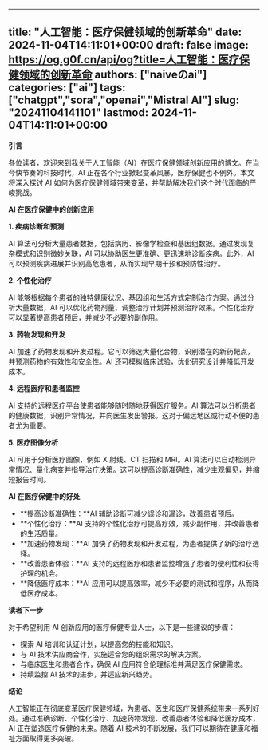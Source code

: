 
---
title: "人工智能：医疗保健领域的创新革命"
date: 2024-11-04T14:11:01+00:00
draft: false
image: https://og.g0f.cn/api/og?title=人工智能：医疗保健领域的创新革命
authors: ["naiveのai"]
categories: ["ai"]
tags: ["chatgpt","sora","openai","Mistral AI"]
slug: "20241104141101"
lastmod: 2024-11-04T14:11:01+00:00
---
**引言**

各位读者，欢迎来到我关于人工智能（AI）在医疗保健领域创新应用的博文。在当今快节奏的科技时代，AI 正在各个行业掀起变革风暴，医疗保健也不例外。本文将深入探讨 AI 如何为医疗保健领域带来变革，并帮助解决我们这个时代面临的严峻挑战。

**AI 在医疗保健中的创新应用**

**1. 疾病诊断和预测**

AI 算法可分析大量患者数据，包括病历、影像学检查和基因组数据。通过发现复杂模式和识别微妙关联，AI 可以协助医生更准确、更迅速地诊断疾病。此外，AI 可以预测疾病进展并识别高危患者，从而实现早期干预和预防性治疗。

**2. 个性化治疗**

AI 能够根据每个患者的独特健康状况、基因组和生活方式定制治疗方案。通过分析大量数据，AI 可以优化药物剂量、调整治疗计划并预测治疗效果。个性化治疗可以显著提高患者预后，并减少不必要的副作用。

**3. 药物发现和开发**

AI 加速了药物发现和开发过程。它可以筛选大量化合物，识别潜在的新药靶点，并预测药物的有效性和安全性。AI 还可模拟临床试验，优化研究设计并降低开发成本。

**4. 远程医疗和患者监控**

AI 支持的远程医疗平台使患者能够随时随地获得医疗服务。AI 算法可以分析患者的健康数据，识别异常情况，并向医生发出警报。这对于偏远地区或行动不便的患者尤为重要。

**5. 医疗图像分析**

AI 可用于分析医疗图像，例如 X 射线、CT 扫描和 MRI。AI 算法可以自动检测异常情况、量化病变并指导治疗决策。这可以提高诊断准确性，减少主观偏见，并缩短报告时间。

**AI 在医疗保健中的好处**

* **提高诊断准确性：**AI 辅助诊断可减少误诊和漏诊，改善患者预后。
* **个性化治疗：**AI 支持的个性化治疗可提高疗效，减少副作用，并改善患者的生活质量。
* **加速药物发现：**AI 加快了药物发现和开发过程，为患者提供了新的治疗选择。
* **改善患者体验：**AI 支持的远程医疗和患者监控增强了患者的便利性和获得护理的机会。
* **降低医疗成本：**AI 应用可以提高效率，减少不必要的测试和程序，从而降低医疗成本。

**读者下一步**

对于希望利用 AI 创新应用的医疗保健专业人士，以下是一些建议的步骤：

* 探索 AI 培训和认证计划，以提高您的技能和知识。
* 与 AI 技术供应商合作，实施适合您的组织需求的解决方案。
* 与临床医生和患者合作，确保 AI 应用符合伦理标准并满足医疗保健需求。
* 持续监控 AI 技术的进步，并适应新兴趋势。

**结论**

人工智能正在彻底变革医疗保健领域，为患者、医生和医疗保健系统带来一系列好处。通过准确诊断、个性化治疗、加速药物发现、改善患者体验和降低医疗成本，AI 正在塑造医疗保健的未来。随着 AI 技术的不断发展，我们可以期待在健康和福祉方面取得更多突破。